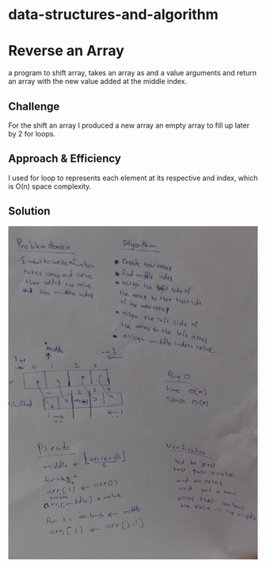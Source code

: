 # data-structures-and-algorithm

# Reverse an Array
a program to  shift array, takes an array as and a value arguments and return an array with the new value added at the middle index.

## Challenge
For the shift an array I produced a new array an empty array to fill up later by 2 for loops.

## Approach & Efficiency
I used for loop to represents each element at its respective and index, which is O(n) space complexity. 

## Solution
![whiteboard](./assets/array-shift.jpg)





